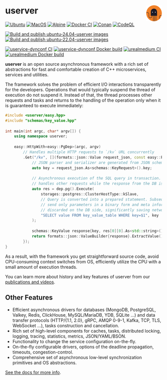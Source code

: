 # userver [<img src="./scripts/docs/img/logo.svg" align='right' width="10%">](https://userver.tech/)

[![Ubuntu](https://github.com/userver-framework/userver/actions/workflows/ci.yml/badge.svg)](https://github.com/userver-framework/userver/actions/workflows/ci.yml)
[![MacOS](https://github.com/userver-framework/userver/actions/workflows/macos.yml/badge.svg)](https://github.com/userver-framework/userver/actions/workflows/macos.yml)
[![Alpine](https://github.com/userver-framework/userver/actions/workflows/alpine.yml/badge.svg)](https://github.com/userver-framework/userver/actions/workflows/alpine.yml)
[![Docker CI](https://github.com/userver-framework/userver/actions/workflows/docker.yaml/badge.svg)](https://github.com/userver-framework/userver/actions/workflows/docker.yaml)
[![Conan](https://github.com/userver-framework/userver/actions/workflows/ci-conan.yml/badge.svg)](https://github.com/userver-framework/userver/actions/workflows/ci-conan.yml)
[![CodeQL](https://github.com/userver-framework/userver/actions/workflows/codeql-analysis.yml/badge.svg)](https://github.com/userver-framework/userver/actions/workflows/codeql-analysis.yml)

[![Build and publish ubuntu-24.04-userver images](https://github.com/userver-framework/userver/actions/workflows/publish-ubuntu-24.04-images.yaml/badge.svg)](https://github.com/userver-framework/userver/actions/workflows/publish-ubuntu-24.04-images.yaml)
[![Build and publish ubuntu-22.04-userver images](https://github.com/userver-framework/userver/actions/workflows/publish-ubuntu-22.04-images.yaml/badge.svg)](https://github.com/userver-framework/userver/actions/workflows/publish-ubuntu-22.04-images.yaml)

[![uservice-dynconf CI](https://github.com/userver-framework/uservice-dynconf/actions/workflows/ci.yml/badge.svg)](https://github.com/userver-framework/uservice-dynconf/actions/workflows/ci.yml)
[![uservice-dynconf Docker build](https://github.com/userver-framework/uservice-dynconf/actions/workflows/docker.yaml/badge.svg?branch=develop)](https://github.com/userver-framework/uservice-dynconf/actions/workflows/docker.yaml)
[![urealmedium CI](https://github.com/userver-framework/realmedium_sample/actions/workflows/ci.yml/badge.svg?branch=develop)](https://github.com/userver-framework/realmedium_sample/actions/workflows/ci.yml)
[![urealmedium Docker build](https://github.com/userver-framework/realmedium_sample/actions/workflows/docker.yaml/badge.svg?branch=develop)](https://github.com/userver-framework/realmedium_sample/actions/workflows/docker.yaml)


**userver** is an open source asynchronous framework with a rich set of abstractions
for fast and comfortable creation of C++ microservices, services and utilities.

The framework solves the problem of efficient I/O interactions transparently for
the developers. Operations that would typically suspend the thread of 
execution do not suspend it. Instead of that, the thread processes other
requests and tasks and returns to the handling of the operation only when it is
guaranteed to execute immediately: 

```cpp
#include <userver/easy.hpp>
#include "schemas/key_value.hpp"

int main(int argc, char* argv[]) {
    using namespace userver;

    easy::HttpWith<easy::PgDep>(argc, argv)
        // Handles multiple HTTP requests to `/kv` URL concurrently
        .Get("/kv", [](formats::json::Value request_json, const easy::PgDep& dep) {
            // JSON parser and serializer are generated from JSON schema by userver
            auto key = request_json.As<schemas::KeyRequest>().key;

            // Asynchronous execution of the SQL query in transaction. Current thread
            // handles other requests while the response from the DB is being received:
            auto res = dep.pg().Execute(
                storages::postgres::ClusterHostType::kSlave,
                // Query is converted into a prepared statement. Subsequent requests
                // send only parameters in a binary form and meta information is
                // discarded on the DB side, significantly saving network bandwidth.
                "SELECT value FROM key_value_table WHERE key=$1", key
            );

            schemas::KeyValue response{key, res[0][0].As<std::string>()};
            return formats::json::ValueBuilder{response}.ExtractValue();
        });
}
```

As a result, with the framework you get straightforward source code,
avoid CPU-consuming context switches from OS, efficiently
utilize the CPU with a small amount of execution threads.


You can learn more about history and key features of userver from our 
[publications and videos](https://userver.tech/dc/d30/md_en_2userver_2publications.html).

## Other Features

* Efficient asynchronous drivers for databases (MongoDB, PostgreSQL, Valkey,
  Redis, ClickHouse, MySQL/MariaDB, YDB, SQLite ...) and data transfer protocols
  (HTTP/{1.1, 2.0}, gRPC, AMQP 0-9-1, Kafka, TCP, TLS,
  WebSocket ...), tasks construction and cancellation.
* Rich set of high-level components for caches, tasks, distributed locking,
  logging, tracing, statistics, metrics, JSON/YAML/BSON.
* Functionality to change the service configuration on-the-fly.
* On-the-fly configurable drivers, options of the deadline propagation,
  timeouts, congestion-control.
* Comprehensive set of asynchronous low-level synchronization primitives and
  OS abstractions. 


[See the docs for more info](https://userver.tech/de/d6a/md_en_2index.html).
